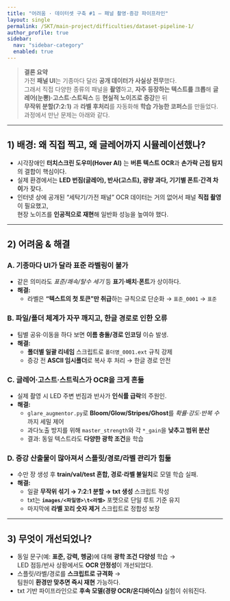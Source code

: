 ```yaml
---
title: "어려움 · 데이터셋 구축 #1 — 패널 촬영·증강 파이프라인"
layout: single
permalink: /SKT/main-project/difficulties/dataset-pipeline-1/
author_profile: true
sidebar:
  nav: "sidebar-category"
  enabled: true
---
```


> **결론 요약**  
> 가전 **패널 UI**는 기종마다 달라 **공개 데이터가 사실상 전무**했다.  
> 그래서 직접 다양한 종류의 패널을 **촬영**하고, **자주 등장하는 텍스트를 크롭**해 **글레어(눈뽕)·고스트·스트릭스** 등 **현실적 노이즈로 증강**한 뒤  
> **무작위 분할(7:2:1)** 과 **라벨 후처리**를 자동화해 **학습 가능한 코퍼스**를 만들었다.  
> 과정에서 만난 문제는 아래와 같다.

---

## 1) 배경: 왜 직접 찍고, 왜 글레어까지 시뮬레이션했나?

- 시각장애인 **터치스크린 도우미(Hover AI)** 는 **버튼 텍스트 OCR**과 **손가락 근접 탐지**의 결합이 핵심이다.  
- 실제 환경에서는 **LED 번짐(글레어), 반사(고스트), 광량 과다, 기기별 폰트·간격 차이**가 잦다.  
- 인터넷 상에 공개된 “세탁기/가전 패널” OCR 데이터는 거의 없어서 패널 **직접 촬영**이 필요했고,  
  현장 노이즈를 **인공적으로 재현**해 일반화 성능을 높여야 했다.

---

## 2) 어려움 & 해결

### A. 기종마다 UI가 달라 **표준 라벨링이 불가**
- 같은 의미라도 *표준/쾌속/탈수 세기* 등 **표기·배치·폰트**가 상이하다.
- **해결:**  
  - 라벨은 **“텍스트의 첫 토큰”만 취급**하는 규칙으로 단순화 → `표준_0001` → `표준`  


### B. 파일/폴더 체계가 자꾸 깨지고, 한글 경로로 인한 오류
- 팀별 공유·이동을 하다 보면 **이름 충돌/경로 인코딩** 이슈 발생.
- **해결:**  
  - **폴더별 일괄 리네임** 스크립트로 `폴더명_0001.ext` 규칙 강제  
  - 증강 전 **ASCII 임시폴더**로 복사 후 처리 → 한글 경로 안전

### C. **글레어·고스트·스트릭스**가 OCR을 크게 흔듦
- 실제 촬영 시 LED 주변 번짐과 반사가 **인식률 급락**의 주원인.
- **해결:**  
  - `glare_augmentor.py`로 **Bloom/Glow/Stripes/Ghost**를 *확률·강도·반복 수*까지 세밀 제어  
  - 과다노출 방지를 위해 `master_strength`와 각 `*_gain`을 **낮추고 범위 분산**  
  - 결과: 동일 텍스트라도 **다양한 광학 조건**을 학습

### D. 증강 산출물이 많아져서 **스플릿/경로/라벨** 관리가 힘듦
- 수만 장 생성 후 **train/val/test 혼합, 경로·라벨 불일치**로 모델 학습 실패.
- **해결:**  
  - 일괄 **무작위 섞기 → 7:2:1 분할 → txt 생성** 스크립트 작성  
  - txt는 **`images/<파일명>\t<라벨>`** 포맷으로 단일 루트 기준 유지  
  - 마지막에 **라벨 꼬리 숫자 제거** 스크립트로 정합성 보장

---

## 3) 무엇이 개선되었나? 

- 동일 문구(예: **표준, 강력, 헹굼**)에 대해 **광학 조건 다양성** 학습 →  
  LED 점등/반사 상황에서도 **OCR 안정성**이 개선되었다.
- 스플릿/라벨/경로를 **스크립트로 규격화** →  
  팀원이 **환경만 맞추면 즉시 재현** 가능하다.
- txt 기반 파이프라인으로 **후속 모델(경량 OCR/온디바이스)** 실험이 쉬워진다.

